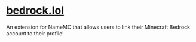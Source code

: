 # [bedrock.lol](https://bedrock.lol)
An extension for NameMC that allows users to link their Minecraft Bedrock account to their profile!
